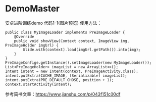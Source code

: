 # DemoMaster
安卓进阶训练demo
代码1-1(图片预览)
使用方法：
```
public class MyImageLoader implements PreImageLoader {
    @Override    
    public void showView(Context context, ImageView img, PreImageHolder imgUrl) {
        Glide.with(context).load(imgUrl.getPath()).into(img);       
    }
}
PreImageConfige.getInstance().setImageLoader(new MyImageLoader());
List<PreImageHolder> imageList = new ArrayList<>();
Intent intent = new Intent(context, PreImageActivity.class);
intent.putExtra(CACHE_IMAGE, (Serializable) imageList);
intent.putExtra(PRE_DEFAULT_CHOSE, position + 1);
context.startActivity(intent);
```

参考简书文章：https://www.jianshu.com/p/043f151c00df
